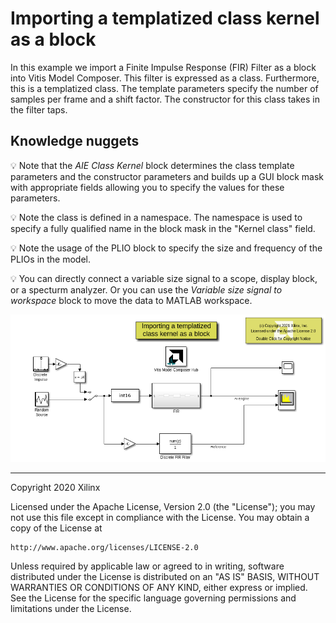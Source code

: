 # Importing a templatized class kernel as a block

In this example we import a Finite Impulse Response (FIR) Filter as a block into Vitis Model Composer. 
This filter is expressed as a class. Furthermore, this is a templatized class. The template parameters specify the number of 
samples per frame and a shift factor. The constructor for this class takes in the filter taps.

## Knowledge nuggets

:bulb: Note that the *AIE Class Kernel* block determines the class template parameters and the constructor parameters and builds up a GUI block mask with appropriate fields allowing you to specify the values for these parameters.

:bulb: Note the class is defined in a namespace. The namespace is used to specify a fully qualified name in the block mask in the "Kernel class" field.

:bulb: Note the usage of the PLIO block to specify the size and frequency of the PLIOs in the model.

:bulb: You can directly connect a variable size signal to a scope, display block, or a specturm analyzer. Or you can use the *Variable size signal to workspace* block to move the data to MATLAB workspace.

![](images/model_screen_shot.PNG)




--------------
Copyright 2020 Xilinx

Licensed under the Apache License, Version 2.0 (the "License");
you may not use this file except in compliance with the License.
You may obtain a copy of the License at

    http://www.apache.org/licenses/LICENSE-2.0

Unless required by applicable law or agreed to in writing, software
distributed under the License is distributed on an "AS IS" BASIS,
WITHOUT WARRANTIES OR CONDITIONS OF ANY KIND, either express or implied.
See the License for the specific language governing permissions and
limitations under the License.
